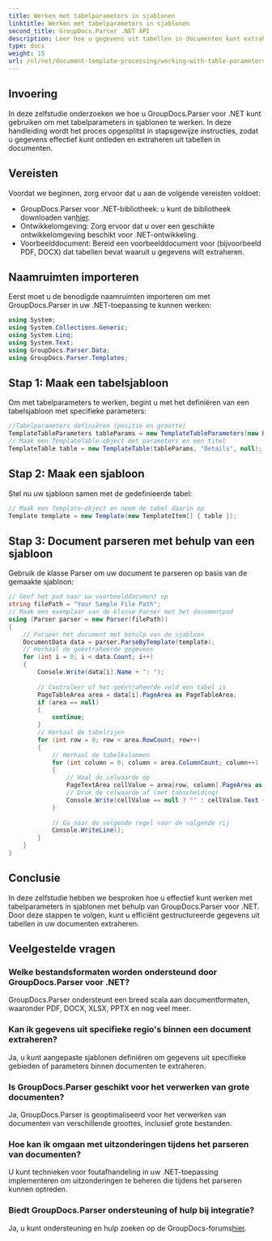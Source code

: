 ```yaml
---
title: Werken met tabelparameters in sjablonen
linktitle: Werken met tabelparameters in sjablonen
second_title: GroupDocs.Parser .NET API
description: Leer hoe u gegevens uit tabellen in documenten kunt extraheren met GroupDocs.Parser voor .NET. Stapsgewijze handleiding voor het gebruik van tabelparameters.
type: docs
weight: 15
url: /nl/net/document-template-processing/working-with-table-parameters-in-templates/
---
```

## Invoering
In deze zelfstudie onderzoeken we hoe u GroupDocs.Parser voor .NET kunt gebruiken om met tabelparameters in sjablonen te werken. In deze handleiding wordt het proces opgesplitst in stapsgewijze instructies, zodat u gegevens effectief kunt ontleden en extraheren uit tabellen in documenten.
## Vereisten
Voordat we beginnen, zorg ervoor dat u aan de volgende vereisten voldoet:
-  GroupDocs.Parser voor .NET-bibliotheek: u kunt de bibliotheek downloaden van[hier](https://releases.groupdocs.com/parser/net/).
- Ontwikkelomgeving: Zorg ervoor dat u over een geschikte ontwikkelomgeving beschikt voor .NET-ontwikkeling.
- Voorbeelddocument: Bereid een voorbeelddocument voor (bijvoorbeeld PDF, DOCX) dat tabellen bevat waaruit u gegevens wilt extraheren.

## Naamruimten importeren
Eerst moet u de benodigde naamruimten importeren om met GroupDocs.Parser in uw .NET-toepassing te kunnen werken:
```csharp
using System;
using System.Collections.Generic;
using System.Linq;
using System.Text;
using GroupDocs.Parser.Data;
using GroupDocs.Parser.Templates;
```
## Stap 1: Maak een tabelsjabloon
Om met tabelparameters te werken, begint u met het definiëren van een tabelsjabloon met specifieke parameters:
```csharp
//Tabelparameters definiëren (positie en grootte)
TemplateTableParameters tableParams = new TemplateTableParameters(new Rectangle(new Point(35, 320), new Size(530, 55)), null);
// Maak een TemplateTable-object met parameters en een titel
TemplateTable table = new TemplateTable(tableParams, "Details", null);
```
## Stap 2: Maak een sjabloon
Stel nu uw sjabloon samen met de gedefinieerde tabel:
```csharp
// Maak een Template-object en neem de tabel daarin op
Template template = new Template(new TemplateItem[] { table });
```
## Stap 3: Document parseren met behulp van een sjabloon
Gebruik de klasse Parser om uw document te parseren op basis van de gemaakte sjabloon:
```csharp
// Geef het pad naar uw voorbeelddocument op
string filePath = "Your Sample File Path";
// Maak een exemplaar van de klasse Parser met het documentpad
using (Parser parser = new Parser(filePath))
{
    // Parseer het document met behulp van de sjabloon
    DocumentData data = parser.ParseByTemplate(template);
    // Herhaal de geëxtraheerde gegevens
    for (int i = 0; i < data.Count; i++)
    {
        Console.Write(data[i].Name + ": ");
        
        // Controleer of het geëxtraheerde veld een tabel is
        PageTableArea area = data[i].PageArea as PageTableArea;
        if (area == null)
        {
            continue;
        }
        // Herhaal de tabelrijen
        for (int row = 0; row < area.RowCount; row++)
        {
            // Herhaal de tabelkolommen
            for (int column = 0; column < area.ColumnCount; column++)
            {
                // Haal de celwaarde op
                PageTextArea cellValue = area[row, column].PageArea as PageTextArea;
                // Druk de celwaarde af (met tabscheiding)
                Console.Write(cellValue == null ? "" : cellValue.Text + "\t");
            }
            
            // Ga naar de volgende regel voor de volgende rij
            Console.WriteLine();
        }
    }
}
```

## Conclusie
In deze zelfstudie hebben we besproken hoe u effectief kunt werken met tabelparameters in sjablonen met behulp van GroupDocs.Parser voor .NET. Door deze stappen te volgen, kunt u efficiënt gestructureerde gegevens uit tabellen in uw documenten extraheren.

## Veelgestelde vragen
### Welke bestandsformaten worden ondersteund door GroupDocs.Parser voor .NET?
GroupDocs.Parser ondersteunt een breed scala aan documentformaten, waaronder PDF, DOCX, XLSX, PPTX en nog veel meer.
### Kan ik gegevens uit specifieke regio's binnen een document extraheren?
Ja, u kunt aangepaste sjablonen definiëren om gegevens uit specifieke gebieden of parameters binnen documenten te extraheren.
### Is GroupDocs.Parser geschikt voor het verwerken van grote documenten?
Ja, GroupDocs.Parser is geoptimaliseerd voor het verwerken van documenten van verschillende groottes, inclusief grote bestanden.
### Hoe kan ik omgaan met uitzonderingen tijdens het parseren van documenten?
U kunt technieken voor foutafhandeling in uw .NET-toepassing implementeren om uitzonderingen te beheren die tijdens het parseren kunnen optreden.
### Biedt GroupDocs.Parser ondersteuning of hulp bij integratie?
 Ja, u kunt ondersteuning en hulp zoeken op de GroupDocs-forums[hier](https://forum.groupdocs.com/c/parser/17).